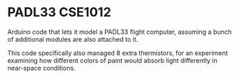 # PADL33 CSE1012

Arduino code that lets it model a PADL33 flight computer, assuming a bunch of additional modules are also attached to it.

This code specifically also managed 8 extra thermistors, for an experiment examining how different colors of paint would absorb light differently in near-space conditions.
